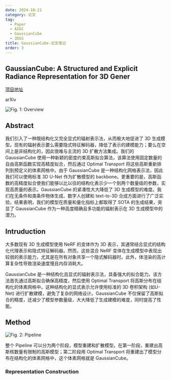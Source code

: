 ```yaml
---
date: 2024-10-21
category: 论文
tag:
  - Paper
  - AIGC
  - GaussianCube
  - 3DGS
title: GaussianCube-论文笔记
order: 3
---
```


## GaussianCube: A Structured and Explicit Radiance Representation for 3D Gener

[项目地址](https://gaussiancube.github.io)

arXiv

![Fig. 1: Overview](https://rocyan.oss-cn-hangzhou.aliyuncs.com/blog/202410211702844.png)

## Abstract

我们引入了一种既结构化又完全显式的辐射表示法，从而极大地促进了 3D 生成模型。现有的辐射表示要么需要隐式特征解码器，降低了表示的建模能力；要么在空间上是非结构化的，因此很难与主流的 3D 扩散方法集成。我们的 GaussianCube 使用一种新颖的密度约束高斯拟合算法，该算法使用固定数量的自由高斯函数实现高精度拟合，然后通过 Optimal Transport 将这些高斯重新排列到预定义的体素网格中。由于 GaussianCube 是一种结构化网格表示法，因此我们可以使用标准 3D U-Net 作为扩散模型的 backbone。更重要的是，高斯函数的高精度拟合使我们能够以比以往的结构化表示少一个到两个数量级的参数，实现高质量的表示。GaussianCube 的紧凑性大大降低了 3D 生成模型的难度。我们在无条件和类条件物体生成、数字人创建和 text-to-3D 合成方面进行了广泛实验，结果表明，我们的模型在质量和量化指标上都取得了 SOTA 的生成结果，突显了 GaussianCube 作为一种高度精确且多功能的辐射表示在 3D 生成模型中的潜力。

## Intruduction

大多数现有 3D 生成模型使用 NeRF 的变体作为 3D 表示，其通常结合显式的结构化代理表示和隐式特征解码器。然而，这些混合 NeRF 变体在生成模型中表现出较弱的表示能力，尤其是在所有对象共享一个隐式解码器时。此外，体渲染的高计算复杂性导致渲染速度慢且内存消耗大。

GaussianCube 是一种结构化且显式的辐射表示法，具备强大的拟合能力。该方法首先通过高斯拟合确保高精度，然后使用 Optimal Transport 将高斯分布在结构化的体素网格中。这种结构化的显式表示允许使用标准的 3D 卷积架构 (如U-Net) 进行扩散建模，避免了复杂的网络设计。GaussianCube 不仅保留了高斯拟合的精度，还减少了模型参数量级，大大降低了生成建模的难度，同时提高了性能。

## Method

![Fig. 2: Pipeline](https://rocyan.oss-cn-hangzhou.aliyuncs.com/blog/202410211751931.png)

整个 Pipeline 可以分为两个阶段，模型重建和扩散模型。在第一阶段，重建出高斯核数量有限制的高斯模型；第二阶段用 Optimal Transport 将重建出了模型分布在结构化的体素网格中，这个体素网格就是 GaussianCube。

### Representation Construction




